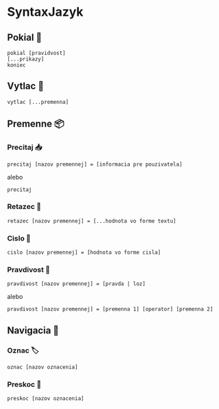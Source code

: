 # SyntaxJazyk

## Pokial 🤔
```
pokial [pravidvost]
[...prikazy]
koniec
```

## Vytlac 📃
```
vytlac [...premenna]
```

## Premenne 📦

### Precitaj 📥
```
precitaj [nazov premennej] = [informacia pre pouzivatela]
```
alebo
```
precitaj
```

### Retazec 💬
```
retazec [nazov premennej] = [...hodnota vo forme textu]
```

### Cislo 🔢
```
cislo [nazov premennej] = [hodnota vo forme cisla]
```

### Pravdivost 🎺
```
pravdivost [nazov premennej] = [pravda | loz]
```
alebo
```
pravdivost [nazov premennej] = [premenna 1] [operator] [premenna 2]
```

## Navigacia 🚀

### Oznac 🏷️
```
oznac [nazov oznacenia]
```

### Preskoc 🏃
```
preskoc [nazov oznacenia]
```